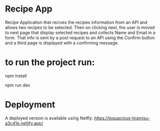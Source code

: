 # Recipe App
Recipe Application that recives the recipes information from an API and allows two recipes to be selected. Then on clicking next, the user is moved to next page that display selected recipes and collects Name and Email in a form. That info is sent by a post request to an API using the Confirm button and a third page is displayed with a confirming message.

# to run the project run:

npm install

npm run dev

# Deployment

A deployed version is available using Netfly: https://loquacious-tiramisu-a3c41e.netlify.app/